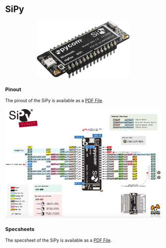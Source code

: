 # SiPy

<p align="center"><img src ="../../../img/sipy.png" width="300"></p>

### Pinout
The pinout of the SiPy is available as a <a href="../downloads/sipy-pinout.pdf" target="_blank">PDF File</a>.

<a href="../downloads/sipy-pinout.pdf" target="_blank" align="center"><img src ="../../../img/sipy-pinout.png"></a>

### Specsheets

The specsheet of the SiPy is available as a <a href="../downloads/sipy-specsheet.pdf" target="_blank">PDF File</a>.
